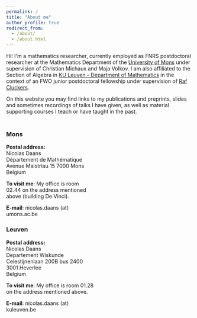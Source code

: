 ```yaml
---
permalink: /
title: "About me"
author_profile: true
redirect_from: 
  - /about/
  - /about.html
---
```


Hi! I'm a mathematics researcher, currently employed as FNRS postdoctoral researcher at the Mathematics Department of the [University of Mons](https://web.umons.ac.be/fs-mathematique/en/home/) under supervision of Christian Michaux and Maja Volkov.
I am also affiliated to the Section of Algebra in [KU Leuven - Department of Mathematics](https://wis.kuleuven.be/algebra) in the context of an FWO junior postdoctoral fellowship under supervision of [Raf Cluckers](https://rcluckers.perso.math.cnrs.fr/).

On this website you may find links to my publications and preprints, slides and sometimes recordings of talks I have given, as well as material supporting courses I teach or have taught in the past.

<div class="two-column-grid">
  <div class="column">
    
### Mons

**Postal address:**  
Nicolas Daans  
Département de Mathématique  
Avenue Maistriau 15
7000 Mons  
Belgium  

**To visit me**: My office is room 02.44 on the address mentioned above (building De Vinci).

**E-mail**: nicolas.daans (at) umons.ac.be
    
### Leuven

**Postal address:**  
Nicolas Daans  
Departement Wiskunde  
Celestijnenlaan 200B bus 2400  
3001 Heverlee  
Belgium  

**To visit me**: My office is room 01.28 on the address mentioned above.

**E-mail**: nicolas.daans (at) kuleuven.be

  </div>
  <div class="column">

  </div>
</div>

<style>
.two-column-grid {
  display: grid;
  grid-template-columns: 1fr 1fr;
  gap: 30px;
  margin: 20px 0;
}

.column {
  padding: 0;
}

@media (max-width: 768px) {
  .two-column-grid {
    grid-template-columns: 1fr;
    gap: 20px;
  }
}
</style>